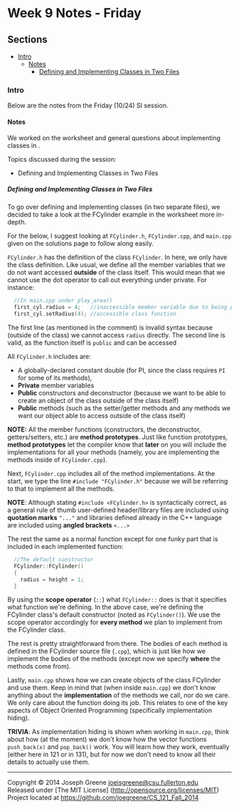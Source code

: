 # Week 9 Notes - Friday

## Sections
- [Intro](#intro)
  - [Notes](#notes)
    - [Defining and Implementing Classes in Two Files](#defining-and-implementing-classes-in-two-files)
  
### Intro
Below are the notes from the Friday (10/24) SI session.

#### Notes
We worked on the worksheet and general questions about implementing classes in .

Topics discussed during the session:
- Defining and Implementing Classes in Two Files

##### Defining and Implementing Classes in Two Files
To go over defining and implementing classes (in two separate files), we decided to take a look at the FCylinder example 
in the worksheet more in-depth.

For the below, I suggest looking at `FCylinder.h`, `FCylinder.cpp`, and `main.cpp` given on the solutions page to follow along 
easily.

`FCylinder.h` has the definition of the class `FCylinder`. In here, we only have the class definition. Like usual, 
we define all the member variables that we do not want accessed __outside__ of the class itself. This would mean 
that we cannot use the dot operator to call out everything under private. For instance:

```C++
  //In main.cpp under play_area()
  first_cyl.radius = 4;   //inaccessible member variable due to being private
  first_cyl.setRadius(4); //accessible class function
```

The first line (as mentioned in the comment) is invalid syntax because (outside of the class) we cannot access `radius` directly. 
The second line is valid, as the function itself is `public` and can be accessed

All `FCylinder.h` includes are:
- A globally-declared constant double (for PI, since the class requires `PI` for some of its methods), 
- __Private__ member variables
- __Public__ constructors and deconstructor (because we want to be able to create an object of the class outside of the class itself)
- __Public__ methods (such as the setter/getter methods and any methods we want our object able to access outside of the class itself)

__NOTE:__ All the member functions (constructors, the deconstructor, getters/setters, etc.) are __method prototypes__. Just like function 
prototypes, __method prototypes__ let the compiler know that __later__ on you will include the implementations for all your methods (namely, 
you are implementing the methods inside of `FCylinder.cpp`).

Next, `FCylinder.cpp` includes all of the method implementations. At the start, we type the line `#include "FCylinder.h"` because we will be 
referring to that to implement all the methods.

__NOTE__: Although stating `#include <FCylinder.h>` is syntactically correct, as a general rule of thumb 
user-defined header/library files are included using __quotation marks__ `"..."` and libraries defined already in the C++ language are included using 
__angled brackets__ `<...>`

The rest the same as a normal function except for one funky part that is included in each implemented function:
```C++
  //The default constructor
  FCylinder::FCylinder()
  {
    radius = height = 1;
  }
```

By using the __scope operator__ (`::`) what `FCylinder::` does is that it specifies what function we're defining. In the above case, we're defining 
the FCylinder class's default constructor (noted as `FCylinder()`). We use the scope operator accordingly for __every method__ we plan to implement 
from the FCylinder class.

The rest is pretty straightforward from there. The bodies of each method is defined in the FCylinder source file (`.cpp`), which is just like 
how we implement the bodies of the methods (except now we specify __where__ the methods come from).

Lastly, `main.cpp` shows how we can create objects of the class FCylinder and use them. Keep in mind that (when inside `main.cpp`) we don't know 
anything about the __implementation__ of the methods we call, nor do we care. We only care about the function doing its job. This relates to 
one of the key aspects of Object Oriented Programming (specifically implementation hiding). 

__TRIVIA__: As implementation hiding is shown when working in `main.cpp`, think about how (at the moment) we don't know how the vector functions 
`push_back(x)` and `pop_back()` work. You will learn how they work, eventually (either here in 121 or in 131), but for now we don't need to know 
all their details to actually use them.

-------------------------------------------------------------------------------

Copyright &copy; 2014 Joseph Greene <joeisgreene@csu.fullerton.edu>  
Released under [The MIT License] (http://opensource.org/licenses/MIT)  
Project located at <https://github.com/joegreene/CS_121_Fall_2014>